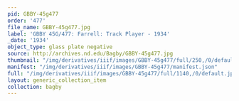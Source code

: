 ```yaml
---
pid: GBBY-45g477
order: '477'
file_name: GBBY-45g477.jpg
label: 'GBBY 45G/477: Farrell: Track Player - 1934'
_date: '1934'
object_type: glass plate negative
source: http://archives.nd.edu/Bagby/GBBY-45g477.jpg
thumbnail: "/img/derivatives/iiif/images/GBBY-45g477/full/250,/0/default.jpg"
manifest: "/img/derivatives/iiif/images/GBBY-45g477/manifest.json"
full: "/img/derivatives/iiif/images/GBBY-45g477/full/1140,/0/default.jpg"
layout: generic_collection_item
collection: bagby
---
```

